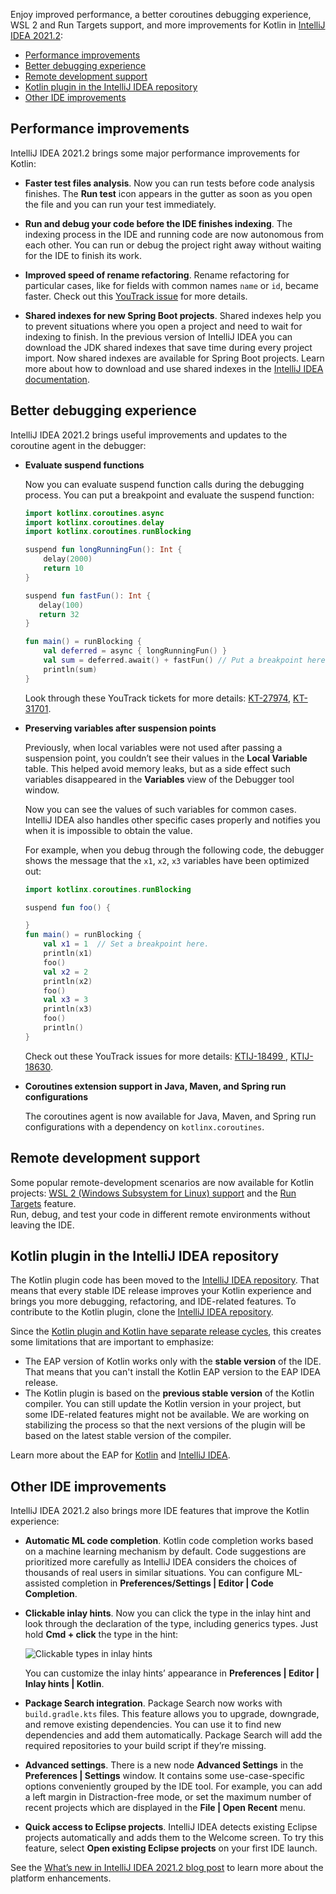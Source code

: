 [//]: # (title: What's new in Kotlin plugin 2021.2)

Enjoy improved performance, a better coroutines debugging experience, WSL 2 and Run Targets support, and more improvements for Kotlin in [IntelliJ IDEA 2021.2](https://www.jetbrains.com/idea/download/):

* [Performance improvements](#performance-improvements)
* [Better debugging experience](#better-debugging-experience)
* [Remote development support](#remote-development-support)
* [Kotlin plugin in the IntelliJ IDEA repository](#kotlin-plugin-in-the-intellij-idea-repository)
* [Other IDE improvements](#other-ide-improvements)

## Performance improvements

IntelliJ IDEA 2021.2 brings some major performance improvements for Kotlin:

* **Faster test files analysis**. Now you can run tests before code analysis finishes. The **Run test** icon appears in the gutter as soon as you open the file and you can run your test immediately.

* **Run and debug your code before the IDE finishes indexing**. The indexing process in the IDE and running code are now autonomous from each other. You can run or debug the project right away without waiting for the IDE to finish its work.

* **Improved speed of rename refactoring**. Rename refactoring for particular cases, like for fields with common names `name` or `id`, became faster. Check out this [YouTrack issue](https://youtrack.jetbrains.com/issue/KTIJ-10051) for more details.

* **Shared indexes for new Spring Boot projects**. Shared indexes help you to prevent situations where you open a project and need to wait for indexing to finish. In the previous version of IntelliJ IDEA you can download the JDK shared indexes that save time during every project import. Now shared indexes are available for Spring Boot projects. Learn more about how to download and use shared indexes in the [IntelliJ IDEA documentation](https://www.jetbrains.com/help/idea/shared-indexes.html).

## Better debugging experience

IntelliJ IDEA 2021.2 brings useful improvements and updates to the coroutine agent in the debugger:

* **Evaluate suspend functions**

  Now you can evaluate suspend function calls during the debugging process. You can put a breakpoint and evaluate the suspend function:

  ```kotlin
  import kotlinx.coroutines.async
  import kotlinx.coroutines.delay
  import kotlinx.coroutines.runBlocking

  suspend fun longRunningFun(): Int {
      delay(2000)
      return 10
  }

  suspend fun fastFun(): Int {
     delay(100)
     return 32
  }

  fun main() = runBlocking {
      val deferred = async { longRunningFun() }
      val sum = deferred.await() + fastFun() // Put a breakpoint here and evaluate `the fastFun() + deferred.await()` expression
      println(sum)
  }
  ```

  Look through these YouTrack tickets for more details: [KT-27974](https://youtrack.jetbrains.com/issue/KT-27974), [KT-31701](https://youtrack.jetbrains.com/issue/KT-31701).

* **Preserving variables after suspension points**

  Previously, when local variables were not used after passing a suspension point, you couldn’t see their values in the **Local Variable** table.
  This helped avoid memory leaks, but as a side effect such variables disappeared in the **Variables** view of the Debugger tool window.

  Now you can see the values of such variables for common cases. IntelliJ IDEA also handles other specific cases properly and notifies you when it is impossible to obtain the value.

  For example, when you debug through the following code, the debugger shows the message that the `x1`, `x2`, `x3` variables have been optimized out:

  ```kotlin
  import kotlinx.coroutines.runBlocking

  suspend fun foo() {

  }
  fun main() = runBlocking {
      val x1 = 1  // Set a breakpoint here.
      println(x1)
      foo()
      val x2 = 2
      println(x2)
      foo()
      val x3 = 3
      println(x3)
      foo()
      println()
  }
  ```

  Check out these YouTrack issues for more details: [KTIJ-18499 ](https://youtrack.jetbrains.com/issue/KTIJ-18499), [KTIJ-18630](https://youtrack.jetbrains.com/issue/KTIJ-18630).

* **Coroutines extension support in Java, Maven, and Spring run configurations**

  The coroutines agent is now available for Java, Maven, and Spring run configurations with a dependency on `kotlinx.coroutines`.

## Remote development support

Some popular remote-development scenarios are now available for Kotlin projects: [WSL 2 (Windows Subsystem for Linux) support](https://www.jetbrains.com/help/idea/how-to-use-wsl-development-environment-in-product.html) and the [Run Targets](https://www.jetbrains.com/help/idea/run-targets.html) feature.  
Run, debug, and test your code in different remote environments without leaving the IDE.

## Kotlin plugin in the IntelliJ IDEA repository

The Kotlin plugin code has been moved to the [IntelliJ IDEA repository](https://github.com/JetBrains/intellij-community/tree/master/plugins/kotlin).
That means that every stable IDE release improves your Kotlin experience and brings you more debugging, refactoring, and IDE-related features.
To contribute to the Kotlin plugin, clone the [IntelliJ IDEA repository](https://github.com/JetBrains/intellij-community/).

Since the [Kotlin plugin and Kotlin have separate release cycles](https://blog.jetbrains.com/kotlin/2020/10/new-release-cadence-for-kotlin-and-the-intellij-kotlin-plugin/), this creates some limitations that are important to emphasize:

* The EAP version of Kotlin works only with the **stable version** of the IDE. That means that you can't install the Kotlin EAP version to the EAP IDEA release.
* The Kotlin plugin is based on the **previous stable version** of the Kotlin compiler. You can still update the Kotlin version in your project, but some IDE-related features might not be available. We are working on stabilizing the process so that the next versions of the plugin will be based on the latest stable version of the compiler.

Learn more about the EAP for [Kotlin](https://kotlinlang.org/docs/eap.html) and [IntelliJ IDEA](https://www.jetbrains.com/idea/nextversion/).

## Other IDE improvements

IntelliJ IDEA 2021.2 also brings more IDE features that improve the Kotlin experience:

* **Automatic ML code completion**. Kotlin code completion works based on a machine learning mechanism by default. Code suggestions are prioritized more carefully as IntelliJ IDEA considers the choices of thousands of real users in similar situations.
  You can configure ML-assisted completion in **Preferences/Settings | Editor | Code Completion**.

* **Clickable inlay hints**. Now you can click the type in the inlay hint and look through the declaration of the type, including generics types. Just hold **Cmd + click** the type in the hint:

  ![Clickable types in inlay hints](inlay-hints.png)

  You can customize the inlay hints’ appearance in **Preferences | Editor | Inlay hints | Kotlin**.

* **Package Search integration**. Package Search now works with `build.gradle.kts` files. This feature allows you to upgrade, downgrade, and remove existing dependencies. You can use it to find new dependencies and add them automatically.
  Package Search will add the required repositories to your build script if they’re missing.

* **Advanced settings**. There is a new node **Advanced Settings** in the **Preferences | Settings** window. It contains some use-case-specific options conveniently grouped by the IDE tool.
  For example, you can add a left margin in Distraction-free mode, or set the maximum number of recent projects which are displayed in the **File | Open Recent** menu.
  
* **Quick access to Eclipse projects**. IntelliJ IDEA detects existing Eclipse projects automatically and adds them to the Welcome screen. To try this feature, select **Open existing Eclipse projects** on your first IDE launch.

See the [What’s new in IntelliJ IDEA 2021.2 blog post](https://www.jetbrains.com/idea/whatsnew/) to learn more about the platform enhancements.